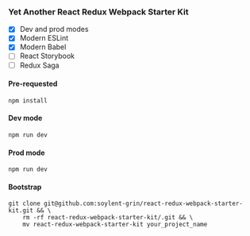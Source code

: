 ### Yet Another React Redux Webpack Starter Kit

* [x] Dev and prod modes
* [x] Modern ESLint
* [x] Modern Babel
* [ ] React Storybook
* [ ] Redux Saga

#### Pre-requested
```
npm install
```

#### Dev mode
```
npm run dev
```

#### Prod mode
```
npm run dev
```

#### Bootstrap
```
git clone git@github.com:soylent-grin/react-redux-webpack-starter-kit.git && \
    rm -rf react-redux-webpack-starter-kit/.git && \
    mv react-redux-webpack-starter-kit your_project_name
```
